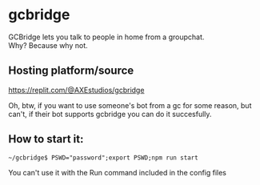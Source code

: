 # gcbridge
GCBridge lets you talk to people in home from a groupchat. <br>
Why? Because why not.

## Hosting platform/source
https://replit.com/@AXEstudios/gcbridge

Oh, btw, if you want to use someone's bot from a gc for some reason,
but can't, if their bot supports gcbridge you can do it succesfully.

## How to start it:
```
~/gcbridge$ PSWD="password";export PSWD;npm run start
```
You can't use it with the Run command included in the config files